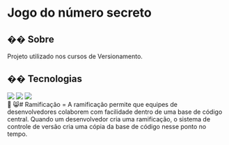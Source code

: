 <h1>Jogo do número secreto</h1>

<h2>�� Sobre</h2>
<p>Projeto utilizado nos cursos de Versionamento.</p>

## �� Tecnologias
<div>
  <img src="https://img.shields.io/badge/HTML-239120?style=for-the-badge&logo=html5&logoColor=white"&gt;/>
  <img src="https://img.shields.io/badge/CSS-239120?&style=for-the-badge&logo=css3&logoColor=white"&gt;/>
  <img src="https://img.shields.io/badge/JavaScript-F7DF1E?style=for-the-badge&logo=javascript&logoColor=black"&gt;/>
</div>
 🚀 😸# Ramificação = A ramificação permite que equipes de desenvolvedores colaborem com facilidade dentro de uma base de código central. Quando um desenvolvedor cria uma ramificação, o sistema de controle de versão cria uma cópia da base de código nesse ponto no tempo.
